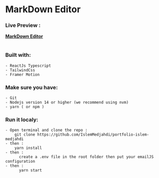 ﻿# MarkDown Editor

### Live Preview :  
**[MarkDown Editor](https://islem-medjahdi-portfolio.vercel.app/)**
<br>
<br>

### Built with:

	- ReactJs Typescript
	- TailwindCss
	- Framer Motion
  
### Make sure you have:

	- Git
	- Nodejs version 14 or higher (we recommend using nvm)
	- yarn ( or npm )

### Run it localy:
	
	- Open terminal and clone the repo : 
		git clone https://github.com/IslemMedjahdi/portfolio-islem-medjahdi
	- then : 
		yarn install
	- then : 
		  create a .env file in the root folder then put your emailJS configuration 
	- then : 
		  yarn start
      
   

  	
